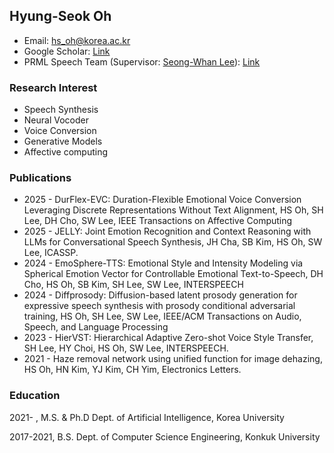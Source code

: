 ## Hyung-Seok Oh 
 - Email: hs_oh@korea.ac.kr
 - Google Scholar: [Link](https://scholar.google.com/citations?user=pgJeqLIAAAAJ&hl=en)
 - PRML Speech Team (Supervisor: [Seong-Whan Lee](http://pr.korea.ac.kr/sub2_1.php?code=LSW)): [Link](https://prml-lab-speech-team.github.io/demo/)

### Research Interest
- Speech Synthesis
- Neural Vocoder
- Voice Conversion
- Generative Models
- Affective computing 

### Publications
- 2025 - DurFlex-EVC: Duration-Flexible Emotional Voice Conversion Leveraging Discrete Representations Without Text Alignment, HS Oh, SH Lee, DH Cho, SW Lee, IEEE Transactions on Affective Computing
- 2025 - JELLY: Joint Emotion Recognition and Context Reasoning with LLMs for Conversational Speech Synthesis, JH Cha, SB Kim, HS Oh, SW Lee, ICASSP.
- 2024 - EmoSphere-TTS: Emotional Style and Intensity Modeling via Spherical Emotion Vector for Controllable Emotional Text-to-Speech, DH Cho, HS Oh, SB Kim, SH Lee, SW Lee, INTERSPEECH
- 2024 - Diffprosody: Diffusion-based latent prosody generation for expressive speech synthesis with prosody conditional adversarial training, HS Oh, SH Lee, SW Lee, IEEE/ACM Transactions on Audio, Speech, and Language Processing
- 2023 - HierVST: Hierarchical Adaptive Zero-shot Voice Style Transfer, SH Lee, HY Choi, HS Oh, SW Lee, INTERSPEECH.
- 2021 - Haze removal network using unified function for image dehazing, HS Oh, HN Kim, YJ Kim, CH Yim, Electronics Letters.


### Education
2021-    , M.S. & Ph.D Dept. of Artificial Intelligence, Korea University 

2017-2021, B.S. Dept. of Computer Science Engineering, Konkuk University 


<!--
**hsoh0306/hsoh0306** is a ✨ _special_ ✨ repository because its `README.md` (this file) appears on your GitHub profile.

Here are some ideas to get you started:

- 🔭 I’m currently working on ...
- 🌱 I’m currently learning ...
- 👯 I’m looking to collaborate on ...
- 🤔 I’m looking for help with ...
- 💬 Ask me about ...
- 📫 How to reach me: ...
- 😄 Pronouns: ...
- ⚡ Fun fact: ...
-->
